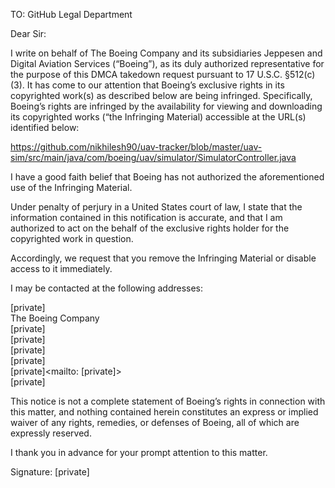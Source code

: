 TO: GitHub Legal Department

Dear Sir:

I write on behalf of The Boeing Company and its subsidiaries Jeppesen and Digital Aviation Services (“Boeing”), as its duly authorized representative for the purpose of this DMCA takedown request pursuant to 17 U.S.C. §512(c)(3). It has come to our attention that Boeing’s exclusive rights in its copyrighted work(s) as described below are being infringed. Specifically, Boeing’s rights are infringed by the availability for viewing and downloading its copyrighted works (“the Infringing Material) accessible at the URL(s) identified below:

https://github.com/nikhilesh90/uav-tracker/blob/master/uav-sim/src/main/java/com/boeing/uav/simulator/SimulatorController.java

I have a good faith belief that Boeing has not authorized the aforementioned use of the Infringing Material.

Under penalty of perjury in a United States court of law, I state that the information contained in this notification is accurate, and that I am authorized to act on the behalf of the exclusive rights holder for the copyrighted work in question.

Accordingly, we request that you remove the Infringing Material or disable access to it immediately.

I may be contacted at the following addresses:

[private]  
The Boeing Company  
[private]  
[private]  
[private]  
[private]  
[private]<mailto: [private]>  
[private]

This notice is not a complete statement of Boeing’s rights in connection with this matter, and nothing contained herein constitutes an express or implied waiver of any rights, remedies, or defenses of Boeing, all of which are expressly reserved.

I thank you in advance for your prompt attention to this matter.

Signature: [private]

